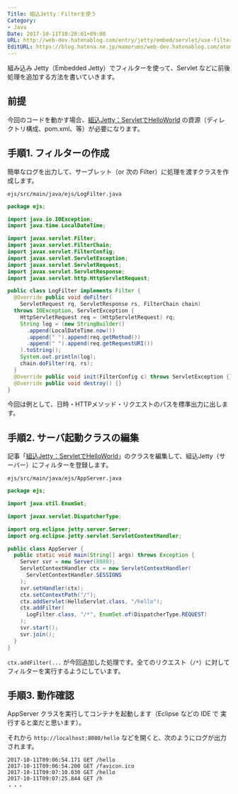 ```yaml
---
Title: 組込Jetty：Filterを使う
Category:
- Java
Date: 2017-10-11T10:20:01+09:00
URL: http://web-dev.hatenablog.com/entry/jetty/embed/servlet/use-filter
EditURL: https://blog.hatena.ne.jp/mamorums/web-dev.hatenablog.com/atom/entry/8599973812306834949
---
```


組み込み Jetty（Embedded Jetty）でフィルターを使って、Servlet などに前後処理を追加する方法を書いていきます。


## 前提
今回のコードを動かす場合、[組込Jetty：ServletでHelloWorld](/entry/jetty/embed/servlet/hello-world) の資源（ディレクトリ構成、pom.xml、等）が必要になります。


## 手順1. フィルターの作成
簡単なログを出力して、サーブレット（or 次の Filter）に処理を渡すクラスを作成します。

`ejs/src/main/java/ejs/LogFilter.java`

```java
package ejs;

import java.io.IOException;
import java.time.LocalDateTime;

import javax.servlet.Filter;
import javax.servlet.FilterChain;
import javax.servlet.FilterConfig;
import javax.servlet.ServletException;
import javax.servlet.ServletRequest;
import javax.servlet.ServletResponse;
import javax.servlet.http.HttpServletRequest;

public class LogFilter implements Filter {
  @Override public void doFilter(
    ServletRequest rq, ServletResponse rs, FilterChain chain)
  throws IOException, ServletException {
    HttpServletRequest req = (HttpServletRequest) rq;
    String log = (new StringBuilder()
      .append(LocalDateTime.now())
      .append(" ").append(req.getMethod())
      .append(" ").append(req.getRequestURI())
    ).toString();
    System.out.println(log);
    chain.doFilter(rq, rs);
  }
  @Override public void init(FilterConfig c) throws ServletException {}
  @Override public void destroy() {}
}
```

今回は例として、日時・HTTPメソッド・リクエストのパスを標準出力に出します。


## 手順2. サーバ起動クラスの編集
記事「[組込Jetty：ServletでHelloWorld](/entry/jetty/embed/servlet/hello-world)」のクラスを編集して、組込Jetty（サーバー）にフィルターを登録します。

`ejs/src/main/java/ejs/AppServer.java`

```java
package ejs;

import java.util.EnumSet;

import javax.servlet.DispatcherType;

import org.eclipse.jetty.server.Server;
import org.eclipse.jetty.servlet.ServletContextHandler;

public class AppServer {
  public static void main(String[] args) throws Exception {
    Server svr = new Server(8080);
    ServletContextHandler ctx = new ServletContextHandler(
      ServletContextHandler.SESSIONS
    );
    svr.setHandler(ctx);
    ctx.setContextPath("/");
    ctx.addServlet(HelloServlet.class, "/hello");
    ctx.addFilter(
      LogFilter.class, "/*", EnumSet.of(DispatcherType.REQUEST)
    );
    svr.start();
    svr.join();
  }
}
```

`ctx.addFilter(...` が今回追加した処理です。全てのリクエスト（`/*`）に対してフィルターを実行するようにしています。


## 手順3. 動作確認
AppServer クラスを実行してコンテナを起動します（Eclipse などの IDE で 実行すると楽だと思います）。

それから `http://localhost:8080/hello` などを開くと、次のようにログが出力されます。

```
2017-10-11T09:06:54.171 GET /hello
2017-10-11T09:06:54.200 GET /favicon.ico
2017-10-11T09:07:10.030 GET /hello
2017-10-11T09:07:25.844 GET /h
・・・
```
